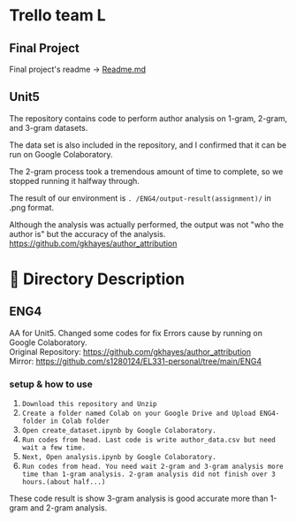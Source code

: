 # Trello team L

## Final Project
Final project's readme -> [Readme.md](https://github.com/Yusei-Ichikawa/EL331/blob/main/FinalPJ/Readme.md)

## Unit5
The repository contains code to perform author analysis on 1-gram, 2-gram, and 3-gram datasets.  

The data set is also included in the repository, and I confirmed that it can be run on Google Colaboratory.  

The 2-gram process took a tremendous amount of time to complete, so we stopped running it halfway through.  

The result of our environment is `. /ENG4/output-result(assignment)/` in .png format.


Although the analysis was actually performed, the output was not "who the author is" but the accuracy of the analysis.  
https://github.com/gkhayes/author_attribution  

# 📁 Directory Description
## ENG4
AA for Unit5. Changed some codes for fix Errors cause by running on Google Colaboratory.   
Original Repository: https://github.com/gkhayes/author_attribution  
Mirror: https://github.com/s1280124/EL331-personal/tree/main/ENG4  

### setup & how to use
1. `Download this repository and Unzip`
2. `Create a folder named Colab on your Google Drive and Upload ENG4-folder in Colab folder`
3. `Open create_dataset.ipynb by Google Colaboratory.`
4. `Run codes from head. Last code is write author_data.csv but need wait a few time.`
5. `Next, Open analysis.ipynb by Google Colaboratory.`
6. `Run codes from head. You need wait 2-gram and 3-gram analysis more time than 1-gram analysis. 2-gram analysis did not finish over 3 hours.(about half...)`

These code result is show 3-gram analysis is good accurate more than 1-gram and 2-gram analysis.
